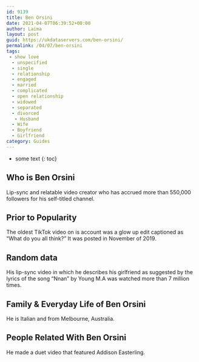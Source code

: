 ```yaml
---
id: 9139
title: Ben Orsini
date: 2021-04-07T06:39:52+00:00
author: Laima
layout: post
guid: https://ukdataservers.com/ben-orsini/
permalink: /04/07/ben-orsini
tags:
 - show love
  - unspecified
  - single
  - relationship
  - engaged
  - married
  - complicated
  - open relationship
  - widowed
  - separated
  - divorced
   - Husband
  - Wife
  - Boyfriend
  - Girlfriend
category: Guides
---
```


* some text
{: toc}


## Who is Ben Orsini
                  
                  
                  
Lip-sync and relatable video creator who has accrued more than 550,000 followers for his self-titled channel.
                  
              
            
              
            
                
                
                
## Prior to Popularity
                  
                  
                  
The oldest TikTok video on is account was a glow up edit captioned as &#8220;What do you all think?&#8221; It was posted in November of 2019.
                  
              
            
              
            
                
                
                
## Random data
                  
                  
                  
His lip-sync video in which he describes his girlfriend as suggested by the lyrics of the song &#8220;Nnan&#8221; by Young M.A was watched more than 7 million times. 
                  
              
            
              
            
                
                
                
## Family & Everyday Life of Ben Orsini
                  
                  
                  
He is Italian and from Melbourne, Australia. 
                  
              
            
              
            
                
                
                
## People Related With Ben Orsini
                  
                  
                  
He made a duet video that featured Addison Easterling.
                  
              
            
              
            
                
              
            
              
              
            
            
              
            
          
          
          